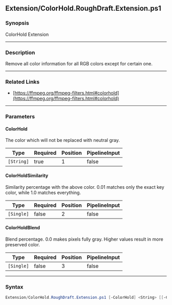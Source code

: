Extension/ColorHold.RoughDraft.Extension.ps1
--------------------------------------------




### Synopsis
ColorHold Extension



---


### Description

Remove all color information for all RGB colors except for certain one.



---


### Related Links
* [https://ffmpeg.org/ffmpeg-filters.html#colorhold](https://ffmpeg.org/ffmpeg-filters.html#colorhold)





---


### Parameters
#### **ColorHold**

The color which will not be replaced with neutral gray.






|Type      |Required|Position|PipelineInput|
|----------|--------|--------|-------------|
|`[String]`|true    |1       |false        |



#### **ColorHoldSimilarity**

Similarity percentage with the above color. 0.01 matches only the exact key color, while 1.0 matches everything.






|Type      |Required|Position|PipelineInput|
|----------|--------|--------|-------------|
|`[Single]`|false   |2       |false        |



#### **ColorHoldBlend**

Blend percentage. 0.0 makes pixels fully gray. Higher values result in more preserved color.






|Type      |Required|Position|PipelineInput|
|----------|--------|--------|-------------|
|`[Single]`|false   |3       |false        |





---


### Syntax
```PowerShell
Extension/ColorHold.RoughDraft.Extension.ps1 [-ColorHold] <String> [[-ColorHoldSimilarity] <Single>] [[-ColorHoldBlend] <Single>] [<CommonParameters>]
```
